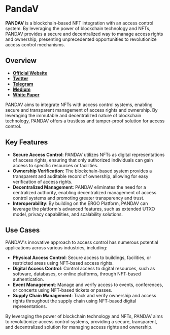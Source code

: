 # PandaV


**PANDAV** is a blockchain-based NFT integration with an access control system. By leveraging the power of blockchain technology and NFTs, PANDAV provides a secure and decentralized way to manage access rights and ownership, presenting unprecedented opportunities to revolutionize access control mechanisms.

## Overview

- **[Official Website](https://www.pandav.io)**
- **[Twitter](https://twitter.com/PandaV_io)**
- **[Telegram](https://t.me/pandav_io)**
- **[Medium](https://medium.com/@www.pandav.io)**
- **[White Paper](https://www.pandav.io/download/PDVWhitepaper.pdf)**

PANDAV aims to integrate NFTs with access control systems, enabling secure and transparent management of access rights and ownership. By leveraging the immutable and decentralized nature of blockchain technology, PANDAV offers a trustless and tamper-proof solution for access control.

## Key Features

- **Secure Access Control**: PANDAV utilizes NFTs as digital representations of access rights, ensuring that only authorized individuals can gain access to specific resources or facilities.
- **Ownership Verification**: The blockchain-based system provides a transparent and auditable record of ownership, allowing for easy verification of access rights.
- **Decentralized Management**: PANDAV eliminates the need for a centralized authority, enabling decentralized management of access control systems and promoting greater transparency and trust.
- **Interoperability**: By building on the ERGO Platform, PANDAV can leverage the platform's advanced features, such as extended UTXO model, privacy capabilities, and scalability solutions.

## Use Cases

PANDAV's innovative approach to access control has numerous potential applications across various industries, including:

- **Physical Access Control**: Secure access to buildings, facilities, or restricted areas using NFT-based access rights.
- **Digital Access Control**: Control access to digital resources, such as software, databases, or online platforms, through NFT-based authentication.
- **Event Management**: Manage and verify access to events, conferences, or concerts using NFT-based tickets or passes.
- **Supply Chain Management**: Track and verify ownership and access rights throughout the supply chain using NFT-based digital representations.

By leveraging the power of blockchain technology and NFTs, PANDAV aims to revolutionize access control systems, providing a secure, transparent, and decentralized solution for managing access rights and ownership.
